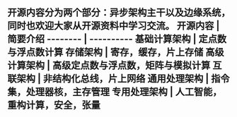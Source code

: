 开源内容分为两个部分：异步架构主干以及边缘系统，同时也欢迎大家从开源资料中学习交流。
开源内容     | 简要介绍
-------- | ----------
基础计算架构  | 定点数与浮点数计算
存储架构  | 寄存，缓存，片上存储
高级计算架构  | 高级定点数与浮点数，矩阵与模拟计算
互联架构  | 非结构化总线，片上网络
通用处理架构 | 指令集，处理器核，主存管理
专用处理架构 | 人工智能，重构计算，安全，张量
---